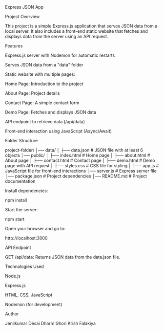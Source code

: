 Express JSON App

Project Overview

This project is a simple Express.js application that serves JSON data from a local server. It also includes a front-end static website that fetches and displays data from the server using an API request.

Features

Express.js server with Nodemon for automatic restarts

Serves JSON data from a "data" folder

Static website with multiple pages:

Home Page: Introduction to the project

About Page: Project details

Contact Page: A simple contact form

Demo Page: Fetches and displays JSON data

API endpoint to retrieve data (/api/data)

Front-end interaction using JavaScript (Async/Await)

Folder Structure

project-folder/
│── data/
│   ├── data.json  # JSON file with at least 6 objects
│── public/
│   ├── index.html  # Home page
│   ├── about.html  # About page
│   ├── contact.html  # Contact page
│   ├── demo.html  # Demo page with API request
│   ├── styles.css  # CSS file for styling
│   ├── app.js  # JavaScript file for front-end interactions
│── server.js  # Express server file
│── package.json  # Project dependencies
│── README.md  # Project documentation

Install dependencies:

npm install

Start the server:

npm start

Open your browser and go to:

http://localhost:3000

API Endpoint

GET /api/data: Returns JSON data from the data.json file.

Technologies Used

Node.js

Express.js

HTML, CSS, JavaScript

Nodemon (for development)

Author

Jenilkumar Desai
Dharm Ghori
Krish Falakiya



